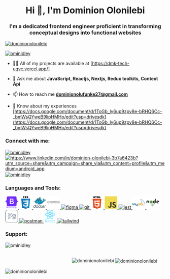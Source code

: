 <h1 align="center">Hi 👋, I'm Dominion Olonilebi</h1>
<h3 align="center">I'm a dedicated frontend engineer proficient in transforming conceptual designs into functional websites</h3>

<p align="left"> <a href="https://github.com/ryo-ma/github-profile-trophy"><img src="https://github-profile-trophy.vercel.app/?username=dominionolonilebi" alt="dominionolonilebi" /></a> </p>

<p align="left"> <a href="https://x.com/dmtechq" target="blank"><img src="https://img.shields.io/twitter/follow/ominidley?logo=twitter&style=for-the-badge" alt="ominidley" /></a> </p>

- 👨‍💻 All of my projects are available at [https://dmk-tech-uqvc.vercel.app/]

- 💬 Ask me about **JavaScript, Reactjs, Nextjs, Redux toolkits, Context Api**

- 📫 How to reach me **dominionolufunke27@gmail.com**

- 📄 Know about my experiences [https://docs.google.com/document/d/1ToGb_ly6up9zpv8e-bRHQ6Cc-_bmWsQYweB9lipHMHo/edit?usp=drivesdk](https://docs.google.com/document/d/1ToGb_ly6up9zpv8e-bRHQ6Cc-_bmWsQYweB9lipHMHo/edit?usp=drivesdk)

<h3 align="left">Connect with me:</h3>
<p align="left">
<a href="https://x.com/dmtechq" target="blank"><img align="center" src="https://raw.githubusercontent.com/rahuldkjain/github-profile-readme-generator/master/src/images/icons/Social/twitter.svg" alt="ominidley" height="30" width="40" /></a>
<a href="https://www.linkedin.com/in/dominion-olonilebi-3b7a6423b?utm_source=share&utm_campaign=share_via&utm_content=profile&utm_medium=android_app" target="blank"><img align="center" src="https://raw.githubusercontent.com/rahuldkjain/github-profile-readme-generator/master/src/images/icons/Social/linked-in-alt.svg" alt="https://www.linkedin.com/in/dominion-olonilebi-3b7a6423b?utm_source=share&utm_campaign=share_via&utm_content=profile&utm_medium=android_app" height="30" width="40" /></a>
<a href="https://instagram.com/" target="blank"><img align="center" src="https://raw.githubusercontent.com/rahuldkjain/github-profile-readme-generator/master/src/images/icons/Social/instagram.svg" alt="ominidley" height="30" width="40" /></a>
</p>

<h3 align="left">Languages and Tools:</h3>
<p align="left"> <a href="https://getbootstrap.com" target="_blank" rel="noreferrer"> <img src="https://raw.githubusercontent.com/devicons/devicon/master/icons/bootstrap/bootstrap-plain-wordmark.svg" alt="bootstrap" width="40" height="40"/> </a> <a href="https://www.w3schools.com/css/" target="_blank" rel="noreferrer"> <img src="https://raw.githubusercontent.com/devicons/devicon/master/icons/css3/css3-original-wordmark.svg" alt="css3" width="40" height="40"/> </a> <a href="https://www.docker.com/" target="_blank" rel="noreferrer"> <img src="https://raw.githubusercontent.com/devicons/devicon/master/icons/docker/docker-original-wordmark.svg" alt="docker" width="40" height="40"/> </a> <a href="https://expressjs.com" target="_blank" rel="noreferrer"> <img src="https://raw.githubusercontent.com/devicons/devicon/master/icons/express/express-original-wordmark.svg" alt="express" width="40" height="40"/> </a> <a href="https://www.figma.com/" target="_blank" rel="noreferrer"> <img src="https://www.vectorlogo.zone/logos/figma/figma-icon.svg" alt="figma" width="40" height="40"/> </a> <a href="https://git-scm.com/" target="_blank" rel="noreferrer"> <img src="https://www.vectorlogo.zone/logos/git-scm/git-scm-icon.svg" alt="git" width="40" height="40"/> </a> <a href="https://www.w3.org/html/" target="_blank" rel="noreferrer"> <img src="https://raw.githubusercontent.com/devicons/devicon/master/icons/html5/html5-original-wordmark.svg" alt="html5" width="40" height="40"/> </a> <a href="https://developer.mozilla.org/en-US/docs/Web/JavaScript" target="_blank" rel="noreferrer"> <img src="https://raw.githubusercontent.com/devicons/devicon/master/icons/javascript/javascript-original.svg" alt="javascript" width="40" height="40"/> </a> <a href="https://jestjs.io" target="_blank" rel="noreferrer"> <img src="https://www.vectorlogo.zone/logos/jestjsio/jestjsio-icon.svg" alt="jest" width="40" height="40"/> </a> <a href="https://www.mysql.com/" target="_blank" rel="noreferrer"> <img src="https://raw.githubusercontent.com/devicons/devicon/master/icons/mysql/mysql-original-wordmark.svg" alt="mysql" width="40" height="40"/> </a> <a href="https://nodejs.org" target="_blank" rel="noreferrer"> <img src="https://raw.githubusercontent.com/devicons/devicon/master/icons/nodejs/nodejs-original-wordmark.svg" alt="nodejs" width="40" height="40"/> </a> <a href="https://www.photoshop.com/en" target="_blank" rel="noreferrer"> <img src="https://raw.githubusercontent.com/devicons/devicon/master/icons/photoshop/photoshop-line.svg" alt="photoshop" width="40" height="40"/> </a> <a href="https://postman.com" target="_blank" rel="noreferrer"> <img src="https://www.vectorlogo.zone/logos/getpostman/getpostman-icon.svg" alt="postman" width="40" height="40"/> </a> <a href="https://reactjs.org/" target="_blank" rel="noreferrer"> <img src="https://raw.githubusercontent.com/devicons/devicon/master/icons/react/react-original-wordmark.svg" alt="react" width="40" height="40"/> </a> <a href="https://tailwindcss.com/" target="_blank" rel="noreferrer"> <img src="https://www.vectorlogo.zone/logos/tailwindcss/tailwindcss-icon.svg" alt="tailwind" width="40" height="40"/> </a> </p>

<h3 align="left">Support:</h3>
<p><a href="https://www.buymeacoffee.com/ominidley"> <img align="left" src="https://cdn.buymeacoffee.com/buttons/v2/default-yellow.png" height="50" width="210" alt="ominidley" /></a></p><br><br>

<p><img align="left" src="https://github-readme-stats.vercel.app/api/top-langs?username=dominionolonilebi&show_icons=true&locale=en&layout=compact" alt="dominionolonilebi" /></p>

<p>&nbsp;<img align="center" src="https://github-readme-stats.vercel.app/api?username=dominionolonilebi&show_icons=true&locale=en" alt="dominionolonilebi" /></p>

<p><img align="center" src="https://github-readme-streak-stats.herokuapp.com/?user=dominionolonilebi&" alt="dominionolonilebi" /></p>
